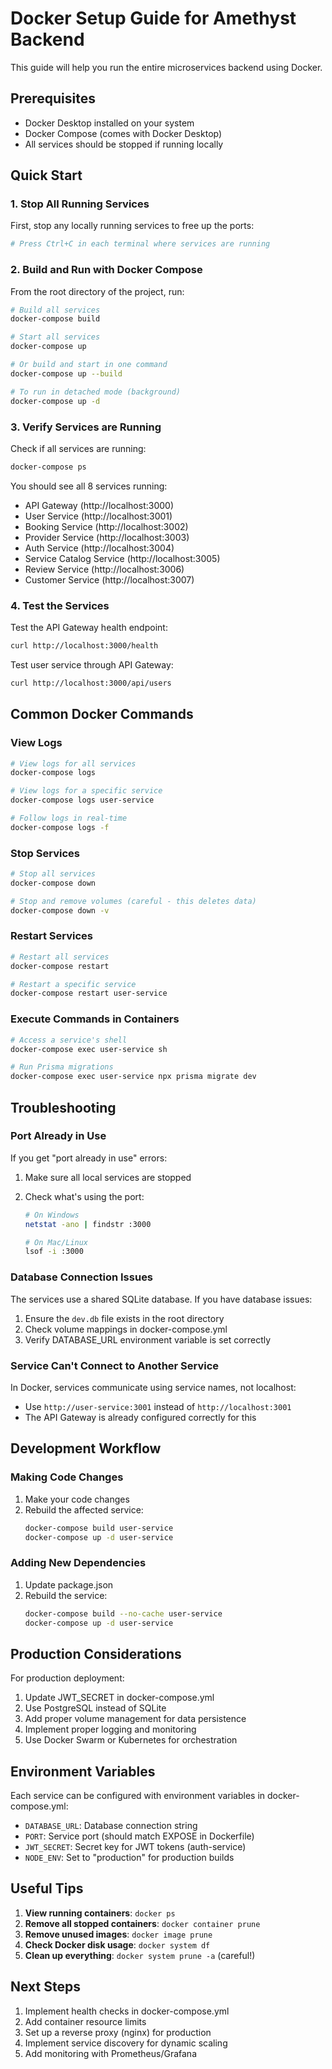 # Docker Setup Guide for Amethyst Backend

This guide will help you run the entire microservices backend using Docker.

## Prerequisites

- Docker Desktop installed on your system
- Docker Compose (comes with Docker Desktop)
- All services should be stopped if running locally

## Quick Start

### 1. Stop All Running Services

First, stop any locally running services to free up the ports:

```bash
# Press Ctrl+C in each terminal where services are running
```

### 2. Build and Run with Docker Compose

From the root directory of the project, run:

```bash
# Build all services
docker-compose build

# Start all services
docker-compose up

# Or build and start in one command
docker-compose up --build

# To run in detached mode (background)
docker-compose up -d
```

### 3. Verify Services are Running

Check if all services are running:

```bash
docker-compose ps
```

You should see all 8 services running:

- API Gateway (http://localhost:3000)
- User Service (http://localhost:3001)
- Booking Service (http://localhost:3002)
- Provider Service (http://localhost:3003)
- Auth Service (http://localhost:3004)
- Service Catalog Service (http://localhost:3005)
- Review Service (http://localhost:3006)
- Customer Service (http://localhost:3007)

### 4. Test the Services

Test the API Gateway health endpoint:

```bash
curl http://localhost:3000/health
```

Test user service through API Gateway:

```bash
curl http://localhost:3000/api/users
```

## Common Docker Commands

### View Logs

```bash
# View logs for all services
docker-compose logs

# View logs for a specific service
docker-compose logs user-service

# Follow logs in real-time
docker-compose logs -f
```

### Stop Services

```bash
# Stop all services
docker-compose down

# Stop and remove volumes (careful - this deletes data)
docker-compose down -v
```

### Restart Services

```bash
# Restart all services
docker-compose restart

# Restart a specific service
docker-compose restart user-service
```

### Execute Commands in Containers

```bash
# Access a service's shell
docker-compose exec user-service sh

# Run Prisma migrations
docker-compose exec user-service npx prisma migrate dev
```

## Troubleshooting

### Port Already in Use

If you get "port already in use" errors:

1. Make sure all local services are stopped
2. Check what's using the port:

   ```bash
   # On Windows
   netstat -ano | findstr :3000

   # On Mac/Linux
   lsof -i :3000
   ```

### Database Connection Issues

The services use a shared SQLite database. If you have database issues:

1. Ensure the `dev.db` file exists in the root directory
2. Check volume mappings in docker-compose.yml
3. Verify DATABASE_URL environment variable is set correctly

### Service Can't Connect to Another Service

In Docker, services communicate using service names, not localhost:

- Use `http://user-service:3001` instead of `http://localhost:3001`
- The API Gateway is already configured correctly for this

## Development Workflow

### Making Code Changes

1. Make your code changes
2. Rebuild the affected service:
   ```bash
   docker-compose build user-service
   docker-compose up -d user-service
   ```

### Adding New Dependencies

1. Update package.json
2. Rebuild the service:
   ```bash
   docker-compose build --no-cache user-service
   docker-compose up -d user-service
   ```

## Production Considerations

For production deployment:

1. Update JWT_SECRET in docker-compose.yml
2. Use PostgreSQL instead of SQLite
3. Add proper volume management for data persistence
4. Implement proper logging and monitoring
5. Use Docker Swarm or Kubernetes for orchestration

## Environment Variables

Each service can be configured with environment variables in docker-compose.yml:

- `DATABASE_URL`: Database connection string
- `PORT`: Service port (should match EXPOSE in Dockerfile)
- `JWT_SECRET`: Secret key for JWT tokens (auth-service)
- `NODE_ENV`: Set to "production" for production builds

## Useful Tips

1. **View running containers**: `docker ps`
2. **Remove all stopped containers**: `docker container prune`
3. **Remove unused images**: `docker image prune`
4. **Check Docker disk usage**: `docker system df`
5. **Clean up everything**: `docker system prune -a` (careful!)

## Next Steps

1. Implement health checks in docker-compose.yml
2. Add container resource limits
3. Set up a reverse proxy (nginx) for production
4. Implement service discovery for dynamic scaling
5. Add monitoring with Prometheus/Grafana
